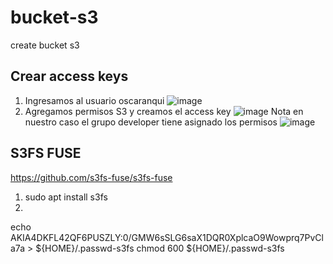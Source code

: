 # bucket-s3
create bucket s3

## Crear access keys
1. Ingresamos al usuario oscaranqui
![image](https://github.com/oscarcaranqui/bucket-s3/assets/122688473/70e45261-3c0f-4c38-a931-30338c185c28)
2. Agregamos permisos S3 y creamos el access key
![image](https://github.com/oscarcaranqui/bucket-s3/assets/122688473/8e95aa0b-3b98-4b7f-9820-e7ae9f11a7bb)
Nota en nuestro caso el grupo developer tiene asignado los permisos
![image](https://github.com/oscarcaranqui/bucket-s3/assets/122688473/dfa9d34d-2c8c-451a-9e84-41990e6c6730)



## S3FS FUSE
https://github.com/s3fs-fuse/s3fs-fuse

1. sudo apt install s3fs
2. 
echo AKIA4DKFL42QF6PUSZLY:0/GMW6sSLG6saX1DQR0XplcaO9Wowprq7PvCla7a > ${HOME}/.passwd-s3fs
chmod 600 ${HOME}/.passwd-s3fs


